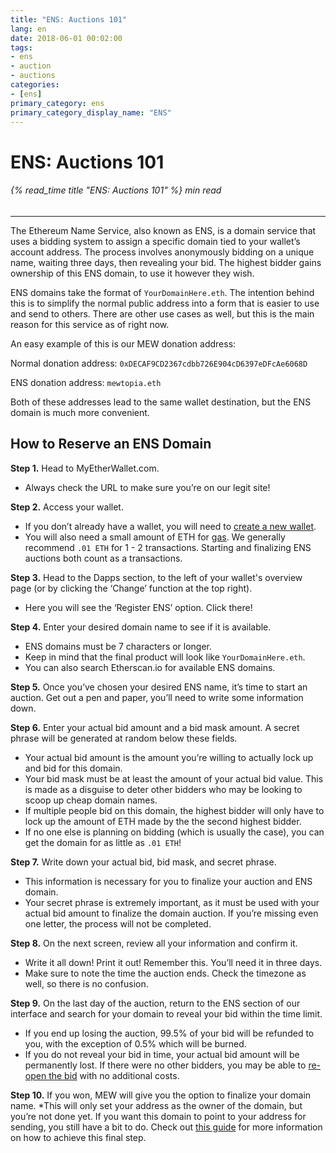 ```yaml
---
title: "ENS: Auctions 101"
lang: en
date: 2018-06-01 00:02:00
tags:
- ens
- auction
- auctions
categories:
- [ens]
primary_category: ens
primary_category_display_name: "ENS"
---
```


# __ENS: Auctions 101__
###### {% read_time title "ENS: Auctions 101" %} min read
***

The Ethereum Name Service, also known as ENS, is a domain service that uses a bidding system to assign a specific domain tied to your wallet’s account address. The process involves anonymously bidding on a unique name, waiting three days, then revealing your bid. The highest bidder gains ownership of this ENS domain, to use it however they wish.

ENS domains take the format of `YourDomainHere.eth`. The intention behind this is to simplify the normal public address into a form that is easier to use and send to others. There are other use cases as well, but this is the main reason for this service as of right now.

An easy example of this is our MEW donation address:

Normal donation address: `0xDECAF9CD2367cdbb726E904cD6397eDFcAe6068D`

ENS donation address: `mewtopia.eth`

Both of these addresses lead to the same wallet destination, but the ENS domain is much more convenient.



## __How to Reserve an ENS Domain__

**Step 1.** Head to MyEtherWallet.com.
* Always check the URL to make sure you’re on our legit site!

**Step 2.** Access your wallet. 
* If you don’t already have a wallet, you will need to [create a new wallet][createWallet]. 
* You will also need a small amount of ETH for [gas][gas]. We generally recommend `.01 ETH` for 1 - 2 transactions. Starting and finalizing ENS auctions both count as a transactions.

**Step 3.** Head to the Dapps section, to the left of your wallet's overview page (or by clicking the ‘Change’ function at the top right). 
* Here you will see the ‘Register ENS’ option. Click there!

**Step 4.** Enter your desired domain name to see if it is available.
* ENS domains must be 7 characters or longer.
* Keep in mind that the final product will look like `YourDomainHere.eth`.
* You can also search Etherscan.io for available ENS domains.

**Step 5.** Once you’ve chosen your desired ENS name, it’s time to start an auction. Get out a pen and paper, you’ll need to write some information down.

**Step 6.** Enter your actual bid amount and a bid mask amount. A secret phrase will be generated at random below these fields.
* Your actual bid amount is the amount you’re willing to actually lock up and bid for this domain. 
* Your bid mask must be at least the amount of your actual bid value. This is made as a disguise to deter other bidders who may be looking to scoop up cheap domain names.
* If multiple people bid on this domain, the highest bidder will only have to lock up the amount of ETH made by the the second highest bidder. 
* If no one else is planning on bidding (which is usually the case), you can get the domain for as little as `.01 ETH`!

**Step 7.** Write down your actual bid, bid mask, and secret phrase. 
* This information is necessary for you to finalize your auction and ENS domain. 
* Your secret phrase is extremely important, as it must be used with your actual bid amount to finalize the domain auction. If you’re missing even one letter, the process will not be completed.

**Step 8.** On the next screen, review all your information and confirm it. 
* Write it all down! Print it out! Remember this. You’ll need it in three days.
* Make sure to note the time the auction ends. Check the timezone as well, so there is no confusion.

**Step 9.** On the last day of the auction, return to the ENS section of our interface and search for your domain to reveal your bid within the time limit. 
* If you end up losing the auction, 99.5% of your bid will be refunded to you, with the exception of 0.5% which will be burned.
* If you do not reveal your bid in time, your actual bid amount will be permanently lost. If there were no other bidders, you may be able to [re-open the bid][reOpenBid] with no additional costs.

**Step 10.** If you won, MEW will give you the option to finalize your domain name. 
*This will only set your address as the owner of the domain, but you’re not done yet. If you want this domain to point to your address for sending, you still have a bit to do. Check out [this guide][finalizeEns] for more information on how to achieve this final step.

[createWallet]: /en/Getting_Started/How_To_Create_A_Wallet/
[gas]: /en/transactions/what-is-gas/
[reOpenBid]: /en/ens/what-to-do-if-ens-bid-forgot/
[finalizeEns]: /en/ens/setting-ens-resolver/